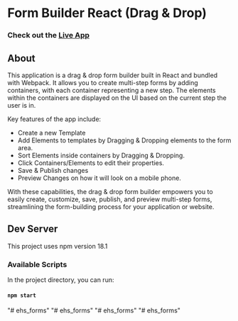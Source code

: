 # Form Builder React (Drag & Drop)

### Check out the [Live App](https://release.d2xczvacbbtxrp.amplifyapp.com/)

## About
This application is a drag & drop form builder built in React and bundled with Webpack. It allows you to create multi-step forms by adding containers, with each container representing a new step. The elements within the containers are displayed on the UI based on the current step the user is in.

Key features of the app include:

- Create a new Template
- Add Elements to templates by Dragging & Dropping elements to the form area.
- Sort Elements inside containers by Dragging & Dropping.
- Click Containers/Elements to edit their properties.
- Save & Publish changes
- Preview Changes on how it will look on a mobile phone.

With these capabilities, the drag & drop form builder empowers you to easily create, customize, save, publish, and preview multi-step forms, streamlining the form-building process for your application or website.

## Dev Server
This project uses npm version 18.1

### Available Scripts

In the project directory, you can run:

#### `npm start`
"# ehs_forms" 
"# ehs_forms" 
"# ehs_forms" 
"# ehs_forms" 
